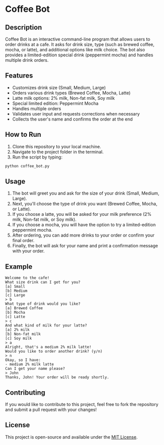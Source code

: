 
# Coffee Bot

## Description
Coffee Bot is an interactive command-line program that allows users to order drinks at a cafe. It asks for drink size, type (such as brewed coffee, mocha, or latte), and additional options like milk choice. The bot also provides a limited-edition special drink (peppermint mocha) and handles multiple drink orders. 

## Features
- Customizes drink size (Small, Medium, Large)
- Orders various drink types (Brewed Coffee, Mocha, Latte)
- Latte milk options: 2% milk, Non-fat milk, Soy milk
- Special limited edition: Peppermint Mocha
- Handles multiple orders
- Validates user input and requests corrections when necessary
- Collects the user's name and confirms the order at the end

## How to Run
1. Clone this repository to your local machine.
2. Navigate to the project folder in the terminal.
3. Run the script by typing:

```bash
python coffee_bot.py
```

## Usage

1. The bot will greet you and ask for the size of your drink (Small, Medium, Large).
2. Next, you'll choose the type of drink you want (Brewed Coffee, Mocha, or Latte).
3. If you choose a latte, you will be asked for your milk preference (2% milk, Non-fat milk, or Soy milk).
4. If you choose a mocha, you will have the option to try a limited-edition peppermint mocha.
5. After ordering, you can add more drinks to your order or confirm your final order.
6. Finally, the bot will ask for your name and print a confirmation message with your order.

## Example
```
Welcome to the cafe!
What size drink can I get for you?
[a] Small
[b] Medium
[c] Large
> b
What type of drink would you like?
[a] Brewed Coffee
[b] Mocha
[c] Latte
> c
And what kind of milk for your latte?
[a] 2% milk
[b] Non-fat milk
[c] Soy milk
> a
Alright, that's a medium 2% milk latte!
Would you like to order another drink? (y/n)
> n
Okay, so I have:
- medium 2% milk latte
Can I get your name please? 
> John
Thanks, John! Your order will be ready shortly.
```

## Contributing
If you would like to contribute to this project, feel free to fork the repository and submit a pull request with your changes!

## License
This project is open-source and available under the [MIT License](LICENSE).
```
